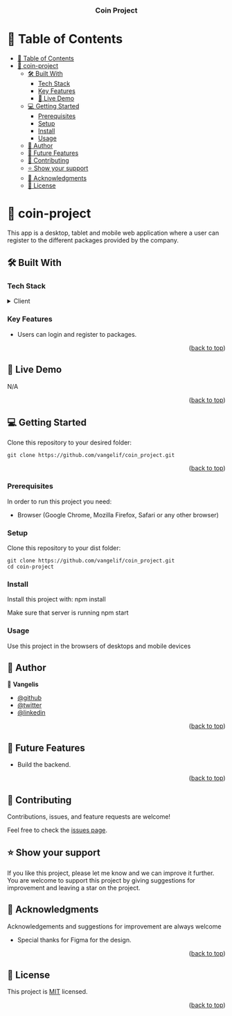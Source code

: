 <a name="readme-top"></a>

<div align="center">

  <h3><b>Coin Project</b></h3>

</div>

# 📗 Table of Contents

- [📗 Table of Contents](#-table-of-contents)
- [📖 coin-project ](#-coin-project-)
  - [🛠 Built With ](#-built-with-)
    - [Tech Stack ](#tech-stack-)
    - [Key Features ](#key-features-)
    - [🚀 Live Demo](#live-demo) 
  - [💻 Getting Started ](#-getting-started-)
    - [Prerequisites](#prerequisites)
    - [Setup](#setup)
    - [Install](#install)
    - [Usage](#usage)
  - [👥 Author ](#-author-)
  - [🔭 Future Features ](#-future-features-)
  - [🤝 Contributing ](#-contributing-)
  - [⭐️ Show your support ](#️-show-your-support-)
  - [🙏 Acknowledgments ](#-acknowledgments-)
  - [📝 License ](#-license-)

<!-- PROJECT DESCRIPTION -->

# 📖 coin-project <a name="about-project"></a>

This app is a desktop, tablet and mobile web application where a user can register to the different packages provided by the company.

## 🛠 Built With <a name="built-with"></a>

### Tech Stack <a name="tech-stack"></a>

<details>
  <summary>Client</summary>
  <ul>
    <li><a href="#">React</a></li>
  </ul>
    <ul>
    <li><a href="#">JavaScript</a></li>
  </ul>
    <ul>
    <li><a href="#">CSS</a></li>
  </ul>
</details>

### Key Features <a name="key-features"></a>

- Users can login and register to packages.

<p align="right">(<a href="#readme-top">back to top</a>)</p>

## 🚀 Live Demo <a name="live-demo"></a>

N/A

<p align="right">(<a href="#readme-top">back to top</a>)</p>

## 💻 Getting Started <a name="getting-started"></a>

Clone this repository to your desired folder:

```
git clone https://github.com/vangelif/coin_project.git
```

<p align="right">(<a href="#readme-top">back to top</a>)</p>

### Prerequisites

In order to run this project you need:

- Browser (Google Chrome, Mozilla Firefox, Safari or any other browser)

### Setup

Clone this repository to your dist folder:

```
git clone https://github.com/vangelif/coin_project.git
cd coin-project
```

### Install

Install this project with:
npm install

Make sure that server is running
npm start

### Usage

Use this project in the browsers of desktops and mobile devices

## 👥 Author <a name="authors"></a>

👤 **Vangelis**

- [@github](https://github.com/vangelif)
- [@twitter](https://twitter.com/vangfot)
- [@linkedin](https://www.linkedin.com/in/vangfot/)


<p align="right">(<a href="#readme-top">back to top</a>)</p>

## 🔭 Future Features <a name="future-features"></a>

- Build the backend.

<p align="right">(<a href="#readme-top">back to top</a>)</p>

## 🤝 Contributing <a name="contributing"></a>

Contributions, issues, and feature requests are welcome!

Feel free to check the [issues page](https://github.com/vangelif/coin_project/issues).

## ⭐️ Show your support <a name="support"></a>

If you like this project, please let me know and we can improve it further. You are welcome to support this project by giving suggestions for improvement and leaving a star on the project.

## 🙏 Acknowledgments <a name="acknowledgements"></a>

Acknowledgements and suggestions for improvement are always welcome

- Special thanks for Figma for the design.

<p align="right">(<a href="#readme-top">back to top</a>)</p>

## 📝 License <a name="license"></a>

This project is [MIT](https://github.com/vangelif/coin_project/blob/main/LICENSE) licensed.

<p align="right">(<a href="#readme-top">back to top</a>)</p>